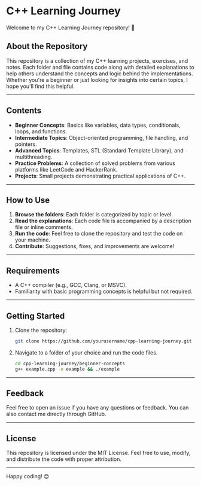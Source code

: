 # C++ Learning Journey

Welcome to my C++ Learning Journey repository! 🎉

## About the Repository

This repository is a collection of my C++ learning projects, exercises, and notes. Each folder and file contains code along with detailed explanations to help others understand the concepts and logic behind the implementations. Whether you're a beginner or just looking for insights into certain topics, I hope you'll find this helpful.

---

## Contents

- **Beginner Concepts**: Basics like variables, data types, conditionals, loops, and functions.
- **Intermediate Topics**: Object-oriented programming, file handling, and pointers.
- **Advanced Topics**: Templates, STL (Standard Template Library), and multithreading.
- **Practice Problems**: A collection of solved problems from various platforms like LeetCode and HackerRank.
- **Projects**: Small projects demonstrating practical applications of C++.

---

## How to Use

1. **Browse the folders**: Each folder is categorized by topic or level.
2. **Read the explanations**: Each code file is accompanied by a description file or inline comments.
3. **Run the code**: Feel free to clone the repository and test the code on your machine.
4. **Contribute**: Suggestions, fixes, and improvements are welcome!

---

## Requirements

- A C++ compiler (e.g., GCC, Clang, or MSVC).
- Familiarity with basic programming concepts is helpful but not required.

---

## Getting Started

1. Clone the repository:
   ```bash
   git clone https://github.com/yourusername/cpp-learning-journey.git
   ```
2. Navigate to a folder of your choice and run the code files.
   ```bash
   cd cpp-learning-journey/beginner-concepts
   g++ example.cpp -o example && ./example
   ```

---

## Feedback

Feel free to open an issue if you have any questions or feedback. You can also contact me directly through GitHub.

---

## License

This repository is licensed under the MIT License. Feel free to use, modify, and distribute the code with proper attribution.

---

Happy coding! 😊
